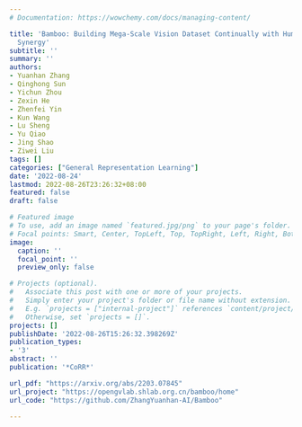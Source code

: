 ```yaml
---
# Documentation: https://wowchemy.com/docs/managing-content/

title: 'Bamboo: Building Mega-Scale Vision Dataset Continually with Human-Machine
  Synergy'
subtitle: ''
summary: ''
authors:
- Yuanhan Zhang
- Qinghong Sun
- Yichun Zhou
- Zexin He
- Zhenfei Yin
- Kun Wang
- Lu Sheng
- Yu Qiao
- Jing Shao
- Ziwei Liu
tags: []
categories: ["General Representation Learning"]
date: '2022-08-24'
lastmod: 2022-08-26T23:26:32+08:00
featured: false
draft: false

# Featured image
# To use, add an image named `featured.jpg/png` to your page's folder.
# Focal points: Smart, Center, TopLeft, Top, TopRight, Left, Right, BottomLeft, Bottom, BottomRight.
image:
  caption: ''
  focal_point: ''
  preview_only: false

# Projects (optional).
#   Associate this post with one or more of your projects.
#   Simply enter your project's folder or file name without extension.
#   E.g. `projects = ["internal-project"]` references `content/project/deep-learning/index.md`.
#   Otherwise, set `projects = []`.
projects: []
publishDate: '2022-08-26T15:26:32.398269Z'
publication_types:
- '3'
abstract: ''
publication: '*CoRR*'

url_pdf: "https://arxiv.org/abs/2203.07845"
url_project: "https://opengvlab.shlab.org.cn/bamboo/home"
url_code: "https://github.com/ZhangYuanhan-AI/Bamboo"

---
```

